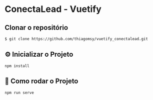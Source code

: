 # ConectaLead - Vuetify

## Clonar o repositório
```bash
$ git clone https://github.com/thiagomsy/vuetify_conectalead.git
```

## ⚙ Inicializar o Projeto
```
npm install
```

## 🚀 Como rodar o Projeto
```
npm run serve
```

